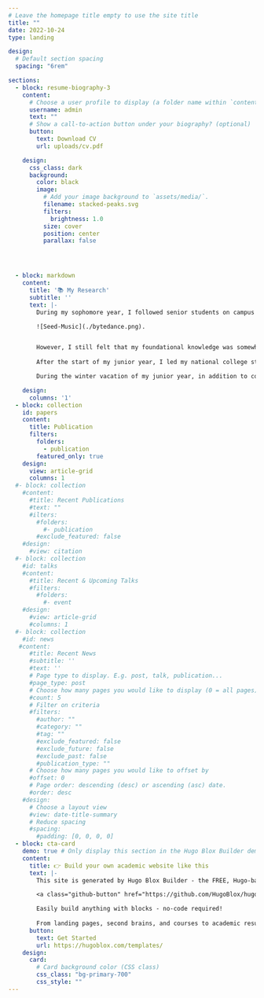 ```yaml
---
# Leave the homepage title empty to use the site title
title: ""
date: 2022-10-24
type: landing

design:
  # Default section spacing
  spacing: "6rem"

sections:
  - block: resume-biography-3
    content:
      # Choose a user profile to display (a folder name within `content/authors/`)
      username: admin
      text: ""
      # Show a call-to-action button under your biography? (optional)
      button:
        text: Download CV
        url: uploads/cv.pdf

    design:
      css_class: dark
      background:
        color: black
        image:
          # Add your image background to `assets/media/`.
          filename: stacked-peaks.svg
          filters:
            brightness: 1.0
          size: cover
          position: center
          parallax: false




  - block: markdown
    content:
      title: '📚 My Research'
      subtitle: ''
      text: |-
        During my sophomore year, I followed senior students on campus to participate in speech research as an entry point into deep learning. I also self-studied a lot of knowledge related to signal processing and acoustics. Out of my interest in music, I later devoted my energy to the research of singing voice conversion and developed a high-fidelity, fast singing voice conversion system: MCF-SVC. I submitted a paper on it(Details can be found below), and here is the [demo link](https://lazycat1119.github.io/MCF-SVC-demo/). To my delight, our arXiv preprint was cited in the technical report of ByteDance's [Seed-Music large model](https://arxiv.org/pdf/2409.09214)!

        ![Seed-Music](./bytedance.png).


        However, I still felt that my foundational knowledge was somewhat lacking. To gain a deeper understanding of deep learning, during the summer vacation of my sophomore year, I diligently studied Li Mu's ["Dive into Deep Learning"](https://space.bilibili.com/1567748478/lists/358497?type=series) course on Bilibili, and the knowledge I learned and my reflections are recorded in my [Zhihu academic year summary](https://zhuanlan.zhihu.com/p/18643408194).
        
        After the start of my junior year, I led my national college student innovation project team to build our own multimodal input ,emotional interaction - capable digital virtual human based on the [Fay Digital Human](https://github.com/xszyou/fay) open-source project. Later, I attended the China Automation Congress in Qingdao, listened to the cutting-edge of the field, and played guitar and sang at the dinner. After returning to school, I participated in the brain - inspired large model project of Prof. Guoqi Li at the Institute of Automation, Chinese Academy of Sciences as a research intern, and was involved in the development of more efficient new large model architectures.

        During the winter vacation of my junior year, in addition to completing my internship work, I also participated in a session of the Mathematical Contest in Modeling (MCM) and assisted teacher from the School of Chemistry at Shandong University and student from the School of Environment at Beijing Jiaotong University with data processing tasks.

    design:
      columns: '1'
  - block: collection
    id: papers
    content:
      title: Publication
      filters:
        folders:
          - publication
        featured_only: true
    design:
      view: article-grid
      columns: 1
  #- block: collection
    #content:
      #title: Recent Publications
      #text: ""
      #ilters:
        #folders:
          #- publication
        #exclude_featured: false
    #design:
      #view: citation
  #- block: collection
    #id: talks
    #content:
      #title: Recent & Upcoming Talks
      #filters:
        #folders:
          #- event
    #design:
      #view: article-grid
      #columns: 1
  #- block: collection
    #id: news
   #content:
      #title: Recent News
      #subtitle: ''
      #text: ''
      # Page type to display. E.g. post, talk, publication...
      #page_type: post
      # Choose how many pages you would like to display (0 = all pages)
      #count: 5
      # Filter on criteria
      #filters:
        #author: ""
        #category: ""
        #tag: ""
        #exclude_featured: false
        #exclude_future: false
        #exclude_past: false
        #publication_type: ""
      # Choose how many pages you would like to offset by
      #offset: 0
      # Page order: descending (desc) or ascending (asc) date.
      #order: desc
    #design:
      # Choose a layout view
      #view: date-title-summary
      # Reduce spacing
      #spacing:
        #padding: [0, 0, 0, 0]
  - block: cta-card
    demo: true # Only display this section in the Hugo Blox Builder demo site
    content:
      title: 👉 Build your own academic website like this
      text: |-
        This site is generated by Hugo Blox Builder - the FREE, Hugo-based open source website builder trusted by 250,000+ academics like you.

        <a class="github-button" href="https://github.com/HugoBlox/hugo-blox-builder" data-color-scheme="no-preference: light; light: light; dark: dark;" data-icon="octicon-star" data-size="large" data-show-count="true" aria-label="Star HugoBlox/hugo-blox-builder on GitHub">Star</a>

        Easily build anything with blocks - no-code required!
        
        From landing pages, second brains, and courses to academic resumés, conferences, and tech blogs.
      button:
        text: Get Started
        url: https://hugoblox.com/templates/
    design:
      card:
        # Card background color (CSS class)
        css_class: "bg-primary-700"
        css_style: ""
---
```

